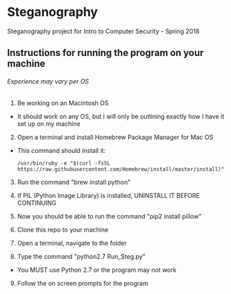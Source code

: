 # Steganography

Steganography project for Intro to Computer Security - Spring 2018

## Instructions for running the program on your machine

###### Experience may vary per OS

1. Be working on an Macintosh OS
  * It should work on any OS, but I will only be outlining exactly how I have it set up on my machine

2. Open a terminal and install Homebrew Package Manager for Mac OS
  * This command should install it:
  
    ```/usr/bin/ruby -e "$(curl -fsSL https://raw.githubusercontent.com/Homebrew/install/master/install)"```

3. Run the command "brew install python"

4. If PIL (Python Image Library) is installed, UNINSTALL IT BEFORE CONTINUING

5. Now you should be able to run the command "pip2 install pillow"

6. Clone this repo to your machine

7. Open a terminal, navigate to the folder

8. Type the command "python2.7 Run_Steg.py"
  * You MUST use Python 2.7 or the program may not work

9. Follow the on screen prompts for the program
